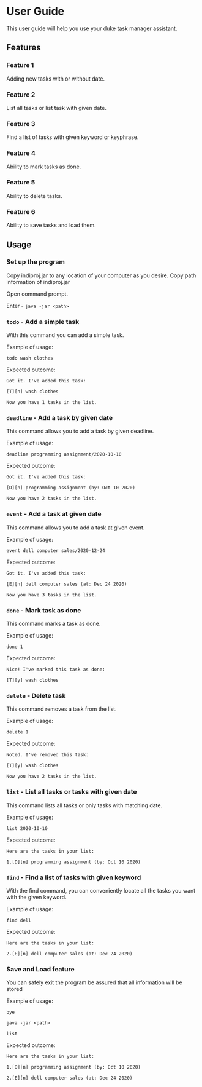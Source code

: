 # User Guide

This user guide will help you use your duke task manager assistant.

## Features 

### Feature 1 
Adding new tasks with or without date.

### Feature 2
List all tasks or list task with given date.

### Feature 3
Find a list of tasks with given keyword or keyphrase.

### Feature 4
Ability to mark tasks as done.

### Feature 5
Ability to delete tasks.

### Feature 6
Ability to save tasks and load them.

## Usage

### Set up the program

Copy indiproj.jar to any location of your computer as you desire.
Copy path information of indiproj.jar

Open command prompt.

Enter - `java -jar <path>`


### `todo` - Add a simple task

With this command you can add a simple task.

Example of usage:

`todo wash clothes`

Expected outcome:

`Got it. I've added this task:`

`[T][n] wash clothes`

`Now you have 1 tasks in the list.`


### `deadline` - Add a task by given date

This command allows you to add a task by given deadline.

Example of usage:

`deadline programming assignment/2020-10-10`

Expected outcome:

`Got it. I've added this task:`

`[D][n] programming assignment (by: Oct 10 2020)`

`Now you have 2 tasks in the list.`


### `event` - Add a task at given date

This command allows you to add a task at given event.

Example of usage:

`event dell computer sales/2020-12-24`

Expected outcome:

`Got it. I've added this task:`

`[E][n] dell computer sales (at: Dec 24 2020)`

`Now you have 3 tasks in the list.`


### `done` - Mark task as done

This command marks a task as done.

Example of usage:

`done 1`

Expected outcome:

`Nice! I've marked this task as done:`

`[T][y] wash clothes`


### `delete` - Delete task

This command removes a task from the list.

Example of usage:

`delete 1`

Expected outcome:

`Noted. I've removed this task:`

`[T][y] wash clothes`

`Now you have 2 tasks in the list.`


### `list` - List all tasks or tasks with given date

This command lists all tasks or only tasks with matching date.

Example of usage:

`list 2020-10-10`

Expected outcome:

`Here are the tasks in your list:`

`1.[D][n] programming assignment (by: Oct 10 2020)`


### `find` - Find a list of tasks with given keyword

With the find command, you can conveniently locate all the tasks
you want with the given keyword.

Example of usage: 

`find dell`

Expected outcome:

`Here are the tasks in your list:`

`2.[E][n] dell computer sales (at: Dec 24 2020)`


### Save and Load feature

You can safely exit the program be assured that all information will
be stored

Example of usage:

`bye`

`java -jar <path>`

`list`

Expected outcome:

`Here are the tasks in your list:`

`1.[D][n] programming assignment (by: Oct 10 2020)`

`2.[E][n] dell computer sales (at: Dec 24 2020)`
